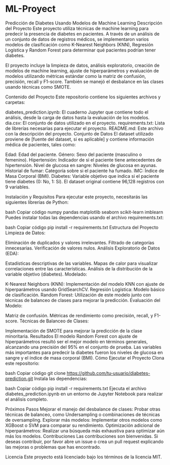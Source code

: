 # ML-Proyect

Predicción de Diabetes Usando Modelos de Machine Learning
Descripción del Proyecto
Este proyecto utiliza técnicas de machine learning para predecir la presencia de diabetes en pacientes. A través de un análisis de un conjunto de datos de registros médicos, se implementaron varios modelos de clasificación como K-Nearest Neighbors (KNN), Regresión Logística y Random Forest para determinar qué pacientes podrían tener diabetes.

El proyecto incluye la limpieza de datos, análisis exploratorio, creación de modelos de machine learning, ajuste de hiperparámetros y evaluación de modelos utilizando métricas estándar como la matriz de confusión, precisión, recall y F1-score. También se manejó el desbalance en las clases usando técnicas como SMOTE.

Contenido del Proyecto
Este repositorio contiene los siguientes archivos y carpetas:

diabetes_prediction.ipynb: El cuaderno Jupyter que contiene todo el análisis, desde la carga de datos hasta la evaluación de los modelos.
dia.csv: El conjunto de datos utilizado en el proyecto.
requirements.txt: Lista de librerías necesarias para ejecutar el proyecto.
README.md: Este archivo con la descripción del proyecto.
Conjunto de Datos
El dataset utilizado proviene de [fuente del dataset, si es aplicable] y contiene información médica de pacientes, tales como:

Edad: Edad del paciente.
Género: Sexo del paciente (masculino o femenino).
Hipertensión: Indicador de si el paciente tiene antecedentes de hipertensión.
Nivel de glucosa en sangre: Niveles de glucosa en ayunas.
Historial de fumar: Categoría sobre si el paciente ha fumado.
IMC: Índice de Masa Corporal (BMI).
Diabetes: Variable objetivo que indica si el paciente tiene diabetes (0: No, 1: Sí).
El dataset original contiene 96,128 registros con 9 variables.

Instalación y Requisitos
Para ejecutar este proyecto, necesitarás las siguientes librerías de Python:

bash
Copiar código
numpy
pandas
matplotlib
seaborn
scikit-learn
imblearn
Puedes instalar todas las dependencias usando el archivo requirements.txt:

bash
Copiar código
pip install -r requirements.txt
Estructura del Proyecto
Limpieza de Datos:

Eliminación de duplicados y valores irrelevantes.
Filtrado de categorías innecesarias.
Verificación de valores nulos.
Análisis Exploratorio de Datos (EDA):

Estadísticas descriptivas de las variables.
Mapas de calor para visualizar correlaciones entre las características.
Análisis de la distribución de la variable objetivo (diabetes).
Modelado:

K-Nearest Neighbors (KNN): Implementación del modelo KNN con ajuste de hiperparámetros usando GridSearchCV.
Regresión Logística: Modelo básico de clasificación.
Random Forest: Utilización de este modelo junto con técnicas de balanceo de clases para mejorar la predicción.
Evaluación del Modelo:

Matriz de confusión.
Métricas de rendimiento como precisión, recall, y F1-score.
Técnicas de Balanceo de Clases:

Implementación de SMOTE para mejorar la predicción de la clase minoritaria.
Resultados
El modelo Random Forest con ajuste de hiperparámetros resultó ser el mejor modelo en términos generales, alcanzando una precisión del 95% en el conjunto de prueba.
Las variables más importantes para predecir la diabetes fueron los niveles de glucosa en sangre y el índice de masa corporal (BMI).
Cómo Ejecutar el Proyecto
Clona este repositorio:

bash
Copiar código
git clone https://github.com/tu-usuario/diabetes-prediction.git
Instala las dependencias:

bash
Copiar código
pip install -r requirements.txt
Ejecuta el archivo diabetes_prediction.ipynb en un entorno de Jupyter Notebook para realizar el análisis completo.

Próximos Pasos
Mejorar el manejo del desbalance de clases: Probar otras técnicas de balanceo, como Undersampling o combinaciones de técnicas de oversampling.
Explorar más modelos: Implementar otros modelos como XGBoost o SVM para comparar su rendimiento.
Optimización adicional de hiperparámetros: Realizar una búsqueda más exhaustiva para optimizar aún más los modelos.
Contribuciones
Las contribuciones son bienvenidas. Si deseas contribuir, por favor abre un issue o crea un pull request explicando las mejoras o problemas que has encontrado.

Licencia
Este proyecto está licenciado bajo los términos de la licencia MIT.
